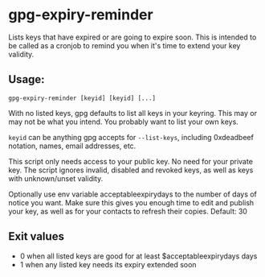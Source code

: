 # gpg-expiry-reminder

Lists keys that have expired or are going to expire soon. This is intended to
be called as a cronjob to remind you when it's time to extend your key
validity.

## Usage:

`gpg-expiry-reminder [keyid] [keyid] [...]`

With no listed keys, gpg defaults to list all keys in your keyring. This may
or may not be what you intend. You probably want to list your own keys.

`keyid` can be anything gpg accepts for `--list-keys`, including 0xdeadbeef
notation, names, email addresses, etc.

This script only needs access to your public key. No need for your private
key. The script ignores invalid, disabled and revoked keys, as well as keys
with unknown/unset validity.

Optionally use env variable acceptableexpirydays to the number of days of
notice you want. Make sure this gives you enough time to edit and publish
your key, as well as for your contacts to refresh their copies. Default: 30

## Exit values

* 0 when all listed keys are good for at least $acceptableexpirydays days
* 1 when any listed key needs its expiry extended soon


